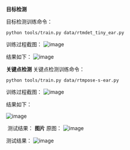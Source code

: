 **目标检测**

目标检测训练命令：
```
python tools/train.py data/rtmdet_tiny_ear.py
```

训练过程截图：
![image](https://github.com/LijunZhang01/Openmmlab_AI/assets/87029081/b465eae9-371f-40e6-b8a8-d218f22d3718)


结果如下：
![image](https://github.com/LijunZhang01/Openmmlab_AI/assets/87029081/74da75d2-fef5-4396-86fb-bc35727c63d6)

**关键点检测**
关键点检测训练命令：

```
python tools/train.py data/rtmpose-s-ear.py
```

训练过程截图：
![image](https://github.com/LijunZhang01/Openmmlab_AI/assets/87029081/8a9c68d8-c394-45ba-bc12-33f0bcb7d6e7)

结果如下：

![image](https://github.com/LijunZhang01/Openmmlab_AI/assets/87029081/307046bf-2c35-4867-8c96-adaf68e42be5)

​
测试结果：
**图片**
原图：
![image](https://github.com/LijunZhang01/Openmmlab_AI/assets/87029081/d7a93628-1edc-4f70-9ad2-eb345ca851f0)


测试结果：
![image](https://github.com/LijunZhang01/Openmmlab_AI/assets/87029081/3949bd82-cbf1-4b33-a792-e832eeb82770)
